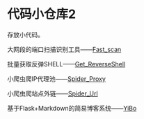 # 代码小仓库2
存放小代码。

大网段的端口扫描识别工具——[Fast_scan](./Fast_Scan/)

批量获取反弹SHELL——[Get_ReverseShell](./Get_ReverseShell/)

小爬虫爬IP代理池——[Spider_Proxy](./Spider_Proxy/)

小爬虫爬站点外链——[Spider_Url](./Spider_Url)

基于Flask+Markdown的简易博客系统——[YiBo](./YiBo)